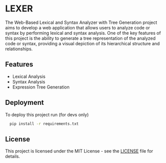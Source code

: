 
# LEXER

The Web-Based Lexical and Syntax Analyzer with Tree Generation project aims to develop a web application that allows users to analyze code or syntax by performing lexical and syntax analysis. One of the key features of this project is the ability to generate a tree representation of the analyzed code or syntax, providing a visual depiction of its hierarchical structure and relationships.




## Features

- Lexical Analysis
- Syntax Analysis
- Expression Tree Generation


## Deployment

To deploy this project run (for devs only)

```bash
  pip install -r requirements.txt
```
## License
This project is licensed under the MIT License - see the [LICENSE](https://choosealicense.com/licenses/mit/) file for details.

